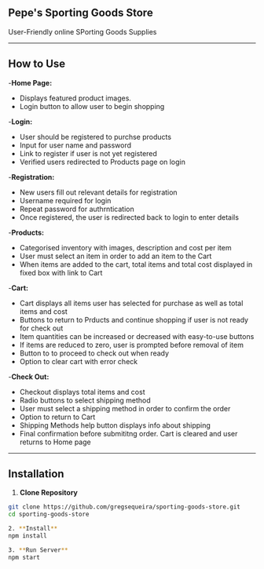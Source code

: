 ## Pepe's Sporting Goods Store

User-Friendly online SPorting Goods Supplies

---

## How to Use

-**Home Page:**

- Displays featured product images.
- Login button to allow user to begin shopping

-**Login:**

- User should be registered to purchse products
- Input for user name and password
- Link to register if user is not yet registered
- Verified users redirected to Products page on login

-**Registration:**

- New users fill out relevant details for registration
- Username required for login
- Repeat password for authrntication
- Once registered, the user is redirected back to login to enter details

-**Products:**

- Categorised inventory with images, description and cost per item
- User must select an item in order to add an item to the Cart
- When items are added to the cart, total items and total cost displayed in fixed box with link to Cart

-**Cart:**

- Cart displays all items user has selected for purchase as well as total items and cost
- Buttons to return to Prducts and continue shopping if user is not ready for check out
- Item quantities can be increased or decreased with easy-to-use buttons
- If items are reduced to zero, user is prompted before removal of item
- Button to to proceed to check out when ready
- Option to clear cart with error check

-**Check Out:**

- Checkout displays total items and cost
- Radio buttons to select shipping method
- User must select a shipping method in order to confirm the order
- Option to return to Cart
- Shipping Methods help button displays info about shipping
- Final confirmation before submititng order. Cart is cleared and user returns to Home page

---

## Installation

1. **Clone Repository**

```bash
git clone https://github.com/gregsequeira/sporting-goods-store.git
cd sporting-goods-store

2. **Install**
npm install

3. **Run Server**
npm start

```
